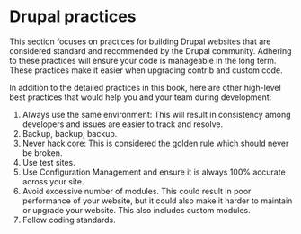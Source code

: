 # Drupal practices

This section focuses on practices for building Drupal websites that are considered standard and recommended by the Drupal community. Adhering to these practices will ensure your code is manageable in the long term. These practices make it easier when upgrading contrib and custom code.

In addition to the detailed practices in this book, here are other high-level best practices that would help you and your team during development:

1. Always use the same environment:  This will result in consistency among developers and issues are easier to track and resolve.
2. Backup, backup, backup.
3. Never hack core:  This is considered the golden rule which should never be broken.
4. Use test sites.
5. Use Configuration Management and ensure it is always 100% accurate across your site.
6. Avoid excessive number of modules.  This could result in poor performance of your website, but it could also make it harder to maintain or upgrade your website.  This also includes custom modules.
7. Follow coding standards.

